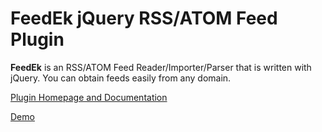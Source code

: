 FeedEk jQuery RSS/ATOM Feed Plugin
======

**FeedEk** is an RSS/ATOM Feed Reader/Importer/Parser that is written with jQuery. 
You can obtain feeds easily from any domain.

[Plugin Homepage and Documentation](http://jquery-plugins.net/FeedEk/FeedEk.html)

[Demo](http://jquery-plugins.net/FeedEk/FeedEk_demo.html)
